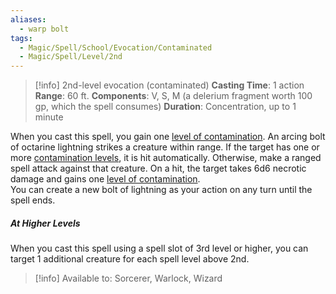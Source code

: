 ```yaml
---
aliases:
  - warp bolt
tags:
  - Magic/Spell/School/Evocation/Contaminated
  - Magic/Spell/Level/2nd
---
```

>[!info]
>2nd-level evocation (contaminated)
>**Casting Time**: 1 action
>**Range**: 60 ft.
>**Components**: V, S, M (a delerium fragment worth 100 gp, which the spell consumes)
>**Duration**: Concentration, up to 1 minute

When you cast this spell, you gain one [level of contamination](https://5e.tools/adventure.html#DoDk,12). An arcing bolt of octarine lightning strikes a creature within range. If the target has one or more [contamination levels](https://5e.tools/adventure.html#DoDk,12), it is hit automatically. Otherwise, make a ranged spell attack against that creature. On a hit, the target takes 6d6 necrotic damage and gains one [level of contamination](https://5e.tools/adventure.html#DoDk,12).<br>
You can create a new bolt of lightning as your action on any turn until the spell ends.
##### At Higher Levels
When you cast this spell using a spell slot of 3rd level or higher, you can target 1 additional creature for each spell level above 2nd.<br>
>[!info] Available to:
>Sorcerer, Warlock, Wizard